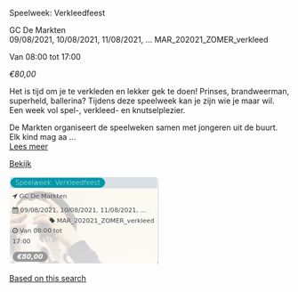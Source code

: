 Speelweek: Verkleedfeest

GC De Markten  
09/08/2021, 10/08/2021, 11/08/2021, ... MAR\_202021\_ZOMER\_verkleed  

Van 08:00 tot 17:00

*€80,00*

  

Het is tijd om je te verkleden en lekker gek te doen! Prinses, brandweerman, superheld, ballerina? Tijdens deze speelweek kan je zijn wie je maar wil. Een week vol spel-, verkleed- en knutselplezier.  
  
De Markten organiseert de speelweken samen met jongeren uit de buurt. Elk kind mag aa ...  
[Lees meer](https://tickets.vgc.be/activity/subscribe/MAR_202021_ZOMER_verkleed)

[Bekijk](https://tickets.vgc.be/activity/subscribe/MAR_202021_ZOMER_verkleed)

![](60474.png)

[Based on this search](https://tickets.vgc.be/activity/index?&vrijeplaatsen=1&Age%5B%5D=3%2C4&entity=244)